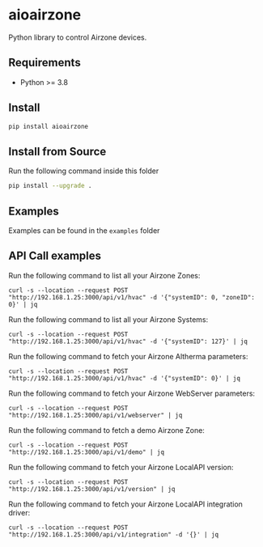 # aioairzone
Python library to control Airzone devices.

## Requirements
- Python >= 3.8

## Install
```bash
pip install aioairzone
```

## Install from Source
Run the following command inside this folder
```bash
pip install --upgrade .
```

## Examples
Examples can be found in the `examples` folder

## API Call examples
Run the following command to list all your Airzone Zones:
```
curl -s --location --request POST "http://192.168.1.25:3000/api/v1/hvac" -d '{"systemID": 0, "zoneID": 0}' | jq
```

Run the following command to list all your Airzone Systems:
```
curl -s --location --request POST "http://192.168.1.25:3000/api/v1/hvac" -d '{"systemID": 127}' | jq
```

Run the following command to fetch your Airzone Altherma parameters:
```
curl -s --location --request POST "http://192.168.1.25:3000/api/v1/hvac" -d '{"systemID": 0}' | jq
```

Run the following command to fetch your Airzone WebServer parameters:
```
curl -s --location --request POST "http://192.168.1.25:3000/api/v1/webserver" | jq
```

Run the following command to fetch a demo Airzone Zone:
```
curl -s --location --request POST "http://192.168.1.25:3000/api/v1/demo" | jq
```

Run the following command to fetch your Airzone LocalAPI version:
```
curl -s --location --request POST "http://192.168.1.25:3000/api/v1/version" | jq
```

Run the following command to fetch your Airzone LocalAPI integration driver:
```
curl -s --location --request POST "http://192.168.1.25:3000/api/v1/integration" -d '{}' | jq
```
